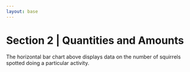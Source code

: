 ```yaml
---
layout: base
---
```

# Section 2 | Quantities and Amounts

<figure class="Chart --horizontal --bar">
</figure>

The horizontal bar chart above displays data on the number of squirrels spotted doing a particular activity.

<script src="{{site.baseurl}}/lib/d3.js"></script>
<script src="main.js"></script>